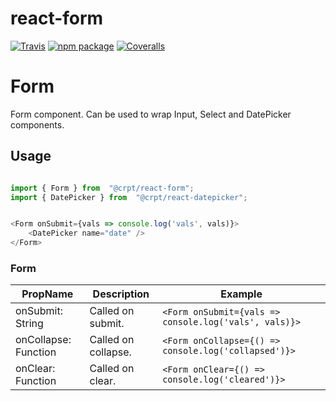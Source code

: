 # react-form

[![Travis][build-badge]][build]
[![npm package][npm-badge]][npm]
[![Coveralls][coveralls-badge]][coveralls]

# Form

Form component. Can be used to wrap Input, Select and DatePicker components.

## Usage

```javascript

import { Form } from  "@crpt/react-form";
import { DatePicker } from  "@crpt/react-datepicker";


<Form onSubmit={vals => console.log('vals', vals)}>
    <DatePicker name="date" />
</Form>

```

### Form

| PropName | Description | Example |
|---|---|---|
| onSubmit: String | Called on submit. |  `<Form onSubmit={vals => console.log('vals', vals)}>` |
| onCollapse: Function | Called on collapse. |  `<Form onCollapse={() => console.log('collapsed')}>` |
| onClear: Function | Called on clear. |  `<Form onClear={() => console.log('cleared')}>` |


[build-badge]: https://img.shields.io/travis/user/repo/master.png?style=flat-square
[build]: https://travis-ci.org/user/repo

[npm-badge]: https://img.shields.io/npm/v/npm-package.png?style=flat-square
[npm]: https://www.npmjs.org/package/npm-package

[coveralls-badge]: https://img.shields.io/coveralls/user/repo/master.png?style=flat-square
[coveralls]: https://coveralls.io/github/user/repo
